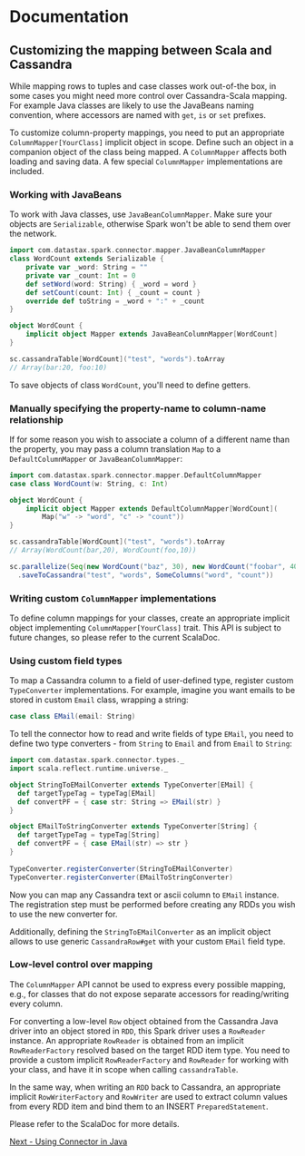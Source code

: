 # Documentation
## Customizing the mapping between Scala and Cassandra

While mapping rows to tuples and case classes work out-of-the box, 
in some cases you might need more control over Cassandra-Scala mapping. 
For example Java classes are likely to use the JavaBeans naming convention, where accessors are named 
with `get`, `is` or `set` prefixes. 

To customize column-property mappings, 
you need to put an appropriate `ColumnMapper[YourClass]` implicit object in scope. 
Define such an object in a companion object of the class being mapped. 
A `ColumnMapper` affects both loading and saving data. A few special `ColumnMapper` 
implementations are included.

### Working with JavaBeans
To work with Java classes, use `JavaBeanColumnMapper`. 
Make sure your objects are `Serializable`, otherwise Spark won't be able to send them over the network.

```scala
import com.datastax.spark.connector.mapper.JavaBeanColumnMapper
class WordCount extends Serializable { 
    private var _word: String = ""
    private var _count: Int = 0
    def setWord(word: String) { _word = word }
    def setCount(count: Int) { _count = count }
    override def toString = _word + ":" + _count
}

object WordCount {
    implicit object Mapper extends JavaBeanColumnMapper[WordCount] 
}

sc.cassandraTable[WordCount]("test", "words").toArray
// Array(bar:20, foo:10)
```

To save objects of class `WordCount`, you'll need to define getters.

### Manually specifying the property-name to column-name relationship
If for some reason you wish to associate a column of a different name than the property, 
you may pass a column translation `Map` to a `DefaultColumnMapper` or `JavaBeanColumnMapper`:

```scala
import com.datastax.spark.connector.mapper.DefaultColumnMapper
case class WordCount(w: String, c: Int)

object WordCount { 
    implicit object Mapper extends DefaultColumnMapper[WordCount](
        Map("w" -> "word", "c" -> "count")) 
}

sc.cassandraTable[WordCount]("test", "words").toArray
// Array(WordCount(bar,20), WordCount(foo,10))

sc.parallelize(Seq(new WordCount("baz", 30), new WordCount("foobar", 40)))
  .saveToCassandra("test", "words", SomeColumns("word", "count"))
```

### Writing custom `ColumnMapper` implementations
To define column mappings for your classes, create an appropriate implicit object implementing 
`ColumnMapper[YourClass]` trait. This API is subject to future changes, so please refer to the current ScalaDoc.
 
### Using custom field types
To map a Cassandra column to a field of user-defined type, register custom `TypeConverter` implementations.
For example, imagine you want emails to be stored in custom `Email` class, wrapping a string:

```scala
case class EMail(email: String)
```
    
To tell the connector how to read and write fields of type `EMail`, you need to define two 
type converters - from `String` to `Email` and from `Email` to `String`:

```scala
import com.datastax.spark.connector.types._
import scala.reflect.runtime.universe._

object StringToEMailConverter extends TypeConverter[EMail] {
  def targetTypeTag = typeTag[EMail]
  def convertPF = { case str: String => EMail(str) }
}

object EMailToStringConverter extends TypeConverter[String] {
  def targetTypeTag = typeTag[String]
  def convertPF = { case EMail(str) => str }
}
    
TypeConverter.registerConverter(StringToEMailConverter)
TypeConverter.registerConverter(EMailToStringConverter)            
```
 
Now you can map any Cassandra text or ascii column to `EMail` instance.
The registration step must be performed before creating any RDDs you wish to
use the new converter for.

Additionally, defining the `StringToEMailConverter` as an implicit object 
allows to use generic `CassandraRow#get` with your custom `EMail` field type.
 
### Low-level control over mapping
The `ColumnMapper` API cannot be used to express every possible mapping, e.g., for classes that do not expose
separate accessors for reading/writing every column. 

For converting a low-level `Row` object obtained from the Cassandra Java driver into an object stored in `RDD`, 
this Spark driver uses a `RowReader` instance. An appropriate `RowReader` is obtained from an implicit 
`RowReaderFactory` resolved based on the target RDD item type. You need to provide a custom implicit 
`RowReaderFactory` and `RowReader` for working with your class, and have it in scope when calling `cassandraTable`.
  
In the same way, when writing an `RDD` back to Cassandra, an appropriate implicit `RowWriterFactory` and 
`RowWriter` are used to extract column values from every RDD item and bind them to an INSERT `PreparedStatement`.
     
Please refer to the ScalaDoc for more details.

[Next - Using Connector in Java](7_java_api.md)

